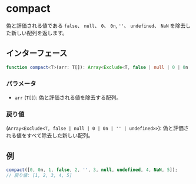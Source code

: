 # compact

偽と評価される値である `false`、 `null`、 `0`、 `0n`, `''`、 `undefined`、 `NaN` を除去した新しい配列を返します。

## インターフェース

```typescript
function compact<T>(arr: T[]): Array<Exclude<T, false | null | 0 | 0n | '' | undefined>>;
```

### パラメータ

- `arr` (`T[]`): 偽と評価される値を除去する配列。

### 戻り値

(`Array<Exclude<T, false | null | 0 | 0n | '' | undefined>>`): 偽と評価される値をすべて除去した新しい配列。

## 例

```typescript
compact([0, 0n, 1, false, 2, '', 3, null, undefined, 4, NaN, 5]);
// 戻り値: [1, 2, 3, 4, 5]
```

